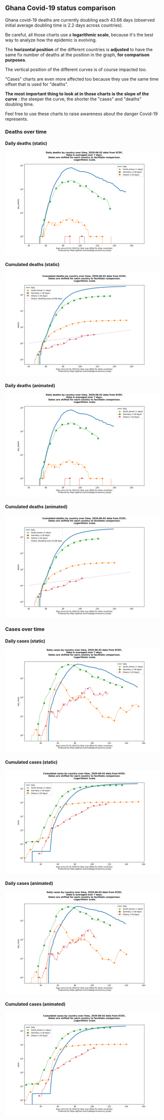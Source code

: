 ## Ghana Covid-19 status comparison 

Ghana covid-19 deaths are currently doubling each 43.68 days (observed initial average doubling time is 2.2 days across countries).



Be careful, all those charts use a **logarithmic scale**, because it's the best way to analyze how the epidemic is evolving.
 
The **horizontal position** of the different countries is **adjusted** to have the same fix number of deaths at the position in the graph, **for comparison purposes**.

The vertical position of the different curves is of course impacted too.

"Cases" charts are even more affected too because they use the same time offset that is used for "deaths".

**The most important thing to look at in those charts is the slope of the curve** : the steeper the curve, the shorter the "cases" and "deaths" doubling time.

Feel free to use these charts to raise awareness about the danger Covid-19 represents. 


 
### Deaths over time
 
#### Daily deaths (static)
![Ghana covid-19 daily deaths static chart](https://raw.githubusercontent.com/madlag/coronavirus_study/master/notebooks/graphs/2020-06-02/countries/Ghana/2020-06-02_Ghana_day_deaths.png "Ghana covid-19 day_deaths static chart")   
 
#### Cumulated deaths (static)
![Ghana covid-19 cumulated deaths static chart](https://raw.githubusercontent.com/madlag/coronavirus_study/master/notebooks/graphs/2020-06-02/countries/Ghana/2020-06-02_Ghana_deaths.png "Ghana covid-19 deaths static chart")   
 
#### Daily deaths (animated)
![Ghana covid-19 daily deaths animated chart](https://raw.githubusercontent.com/madlag/coronavirus_study/master/notebooks/graphs/2020-06-02/countries/Ghana/2020-06-02_Ghana_day_deaths.gif "Ghana covid-19 day_deaths animated chart")   
 
#### Cumulated deaths (animated)
![Ghana covid-19 cumulated deaths animated chart](https://raw.githubusercontent.com/madlag/coronavirus_study/master/notebooks/graphs/2020-06-02/countries/Ghana/2020-06-02_Ghana_deaths.gif "Ghana covid-19 deaths animated chart")   

 
### Cases over time
 
#### Daily cases (static)
![Ghana covid-19 daily cases static chart](https://raw.githubusercontent.com/madlag/coronavirus_study/master/notebooks/graphs/2020-06-02/countries/Ghana/2020-06-02_Ghana_day_cases.png "Ghana covid-19 day_cases static chart")   
 
#### Cumulated cases (static)
![Ghana covid-19 cumulated cases static chart](https://raw.githubusercontent.com/madlag/coronavirus_study/master/notebooks/graphs/2020-06-02/countries/Ghana/2020-06-02_Ghana_cases.png "Ghana covid-19 cases static chart")   
 
#### Daily cases (animated)
![Ghana covid-19 daily cases animated chart](https://raw.githubusercontent.com/madlag/coronavirus_study/master/notebooks/graphs/2020-06-02/countries/Ghana/2020-06-02_Ghana_day_cases.gif "Ghana covid-19 day_cases animated chart")   
 
#### Cumulated cases (animated)
![Ghana covid-19 cumulated cases animated chart](https://raw.githubusercontent.com/madlag/coronavirus_study/master/notebooks/graphs/2020-06-02/countries/Ghana/2020-06-02_Ghana_cases.gif "Ghana covid-19 cases animated chart")   

